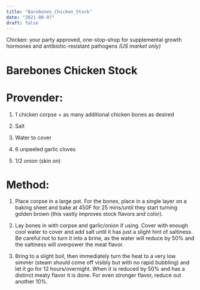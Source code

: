 ```yaml
---
title: "Barebones_Chicken_Stock"
date: "2021-08-07"
draft: false
---
```


Chicken: your party approved, one-stop-shop for supplemental growth hormones and antibiotic-resistant pathogens *(US market only)*

# Barebones Chicken Stock

# Provender:

1. 1 chicken corpse + as many additional chicken bones as desired

2. Salt

3. Water to cover

4. 6 unpeeled garlic cloves

5. 1/2 onion (skin on)

# Method:

1. Place corpse in a large pot. For the bones, place in a single layer on a baking sheet and bake at 450F for 25 mins/until they start turning golden brown (this vastly improves stock flavors and color).

2. Lay bones in with corpse and garlic/onion if using. Cover with enough cool water to cover and add salt until it has just a slight hint of saltiness. Be careful not to turn it into a brine, as the water will reduce by 50% and the saltiness will overpower the meat flavor.

3. Bring to a slight boil, then immediately turn the heat to a very low simmer (steam should come off visibly but with no rapid bubbling) and let it go for 12 hours/overnight. When it is reduced by 50% and has a distinct meaty flavor it is done. For even stronger flavor, reduce out another 10%. 
